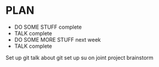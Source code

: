 # PLAN 

- DO SOME STUFF complete
- TALK complete
- DO SOME MORE STUFF next week
- TALK  complete


Set up git
talk about git
set up su on joint project
brainstorm 